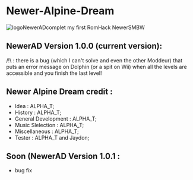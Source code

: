 # Newer-Alpine-Dream
![logoNewerADcomplet](https://user-images.githubusercontent.com/94932316/152683060-8fbf776f-3ec6-48ba-aa45-56d9911ecad4.png)
my first RomHack NewerSMBW


## NewerAD Version 1.0.0 (current version):
/!\ : there is a bug (which I can't solve and even the other Moddeur) that puts an error message on Dolphin (or a spit on Wii) when all the levels are accessible and you finish the last level!


## Newer Alpine Dream credit :
- Idea : ALPHA_T;
- History : ALPHA_T;
- General Development : ALPHA_T;
- Music Slelection : ALPHA_T;
- Miscellaneous : ALPHA_T;
- Tester : ALPHA_T and Jaydon;



## Soon (NewerAD Version 1.0.1 :
- bug fix 
